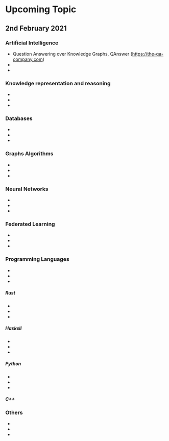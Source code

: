 # Upcoming Topic

## 2nd February 2021

### Artificial Intelligence
- Question Answering over Knowledge Graphs, QAnswer (https://the-qa-company.com)
- 
- 

### Knowledge representation and reasoning
- 
- 
- 

### Databases
- 
- 
- 

### Graphs Algorithms
- 
- 
- 

### Neural Networks
- 
- 
- 

### Federated Learning
- 
- 
- 
### Programming Languages
- 
- 
- 
##### Rust
- 
- 
- 
##### Haskell
- 
- 
- 
##### Python
- 
- 
- 
##### C++



### Others
- 
- 
- 
